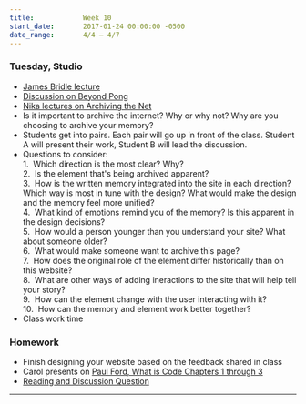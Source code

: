 ```yaml
---
title:            Week 10
start_date:       2017-01-24 00:00:00 -0500
date_range:       4/4 – 4/7
---
```


### Tuesday, Studio
- [James Bridle lecture](https://vimeo.com/59465275)
- [Discussion on Beyond Pong](https://docs.google.com/document/d/10XtqjPo70QrtqiZfib_I6nltmQDmJZQ9BKBwGwN9Bnw/edit?usp=sharing)
- [Nika lectures on Archiving the Net](../assets/lectures/lecture7.pdf)
- Is it important to archive the internet? Why or why not? Why are you choosing to archive your memory?
- Students get into pairs. Each pair will go up in front of the class. Student A will present their work, Student B will lead the discussion.
- Questions to consider:<br>
   1.&nbsp;&nbsp;Which direction is the most clear? Why?<br/>
   2.&nbsp;&nbsp;Is the element that's being archived apparent?<br/>
   3.&nbsp;&nbsp;How is the written memory integrated into the site in each direction? Which way is most in tune with the design? What would make the design and the memory feel more unified?<br/>
   4.&nbsp;&nbsp;What kind of emotions remind you of the memory? Is this apparent in the design decisions?<br/>
   5.&nbsp;&nbsp;How would a person younger than you understand your site? What about someone older?<br/>
   6.&nbsp;&nbsp;What would make someone want to archive this page?<br/>
   7.&nbsp;&nbsp;How does the original role of the element differ historically than on this website?<br/>
   8.&nbsp;&nbsp;What are other ways of adding ineractions to the site that will help tell your story?<br/>
   9.&nbsp;&nbsp;How can the element change with the user interacting with it?<br/>
   10.&nbsp;&nbsp;How can the memory and element work better together?<br/>
- Class work time



### Homework

- Finish designing your website based on the feedback shared in class
- Carol presents on [Paul Ford, What is Code Chapters 1 through 3](https://www.bloomberg.com/graphics/2015-paul-ford-what-is-code/)
- [Reading and Discussion Question](https://docs.google.com/document/d/1jBOWuuT8cvOZWZOuZhoyy5Sww0KESxEIzbnDP5K5C1M/edit?usp=sharing)

---
